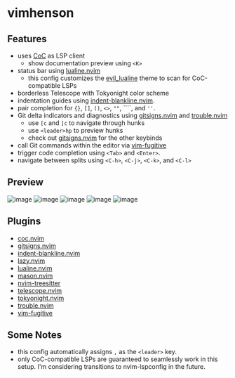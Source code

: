 # vimhenson

## Features

* uses [CoC](https://github.com/neoclide/coc.nvim) as LSP client
  * show documentation preview using `<K>`
* status bar using [lualine.nvim](https://github.com/nvim-lualine/lualine.nvim)
    * this config customizes the [evil_lualine](https://github.com/nvim-lualine/lualine.nvim/blob/master/examples/evil_lualine.lua) theme to scan for CoC-compatible LSPs
* borderless Telescope with Tokyonight color scheme
* indentation guides using [indent-blankline.nvim](https://github.com/lukas-reineke/indent-blankline.nvim).
* pair completion for `{}`, `[]`, `()`, `<>`, `""`, ````, and `''`.
* Git delta indicators and diagnostics using [gitsigns.nvim](https://github.com/neoclide/coc.nvim) and [trouble.nvim](https://github.com/folke/trouble.nvim)
    * use `[c` and `]c` to navigate through hunks
    * use `<leader>hp` to preview hunks
    * check out [gitsigns.nvim](https://github.com/lewis6991/gitsigns.nvim) for the other keybinds
* call Git commands within the editor via [vim-fugitive](https://github.com/tpope/vim-fugitive)
* trigger code completion using `<Tab>` and `<Enter>`.
* navigate between splits using `<C-h>`, `<C-j>`, `<C-k>`, and `<C-l>`

## Preview

![image](https://github.com/starkfire/vimhenson/assets/26057339/b27d2138-42ee-4cba-afa0-33edbc1fbbb5)
![image](https://github.com/starkfire/vimhenson/assets/26057339/17cf0fca-b4d0-42ae-b7cc-f8c806b74693)
![image](https://github.com/starkfire/vimhenson/assets/26057339/a9f61059-d626-4f24-8ceb-daa718b758bd)
![image](https://github.com/starkfire/vimhenson/assets/26057339/b67e76c5-acd1-4cf5-a79e-2249632aeb39)
![image](https://github.com/starkfire/vimhenson/assets/26057339/31038cca-3e2e-4c07-baa6-372b8b9d22c6)


## Plugins

* [coc.nvim](https://github.com/neoclide/coc.nvim)
* [gitsigns.nvim](https://github.com/lewis6991/gitsigns.nvim)
* [indent-blankline.nvim](https://github.com/lukas-reineke/indent-blankline.nvim)
* [lazy.nvim](https://github.com/folke/lazy.nvim)
* [lualine.nvim](https://github.com/nvim-lualine/lualine.nvim)
* [mason.nvim](https://github.com/williamboman/mason.nvim)
* [nvim-treesitter](https://github.com/nvim-lualine/lualine.nvim)
* [telescope.nvim](https://github.com/nvim-telescope/telescope.nvim)
* [tokyonight.nvim](https://github.com/folke/tokyonight.nvim)
* [trouble.nvim](https://github.com/folke/trouble.nvim)
* [vim-fugitive](https://github.com/tpope/vim-fugitive)

## Some Notes

* this config automatically assigns `,` as the `<leader>` key.
* only CoC-compatible LSPs are guaranteed to seamlessly work in this setup. I'm considering transitions to nvim-lspconfig in the future.
